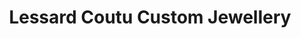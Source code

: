 ---
title: "Lessard Coutu Custom Jewellery"
url: /st-catharines/lessard-coutu-custom-jewellery/
shop: jewelry
---